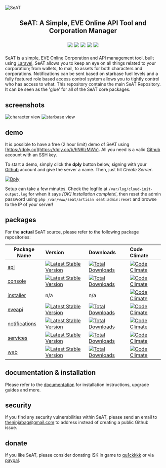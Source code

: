 ![SeAT](http://i.imgur.com/aPPOxSK.png)

<h2 align="center">
SeAT: A Simple, EVE Online API Tool and Corporation Manager

<br>

<a href="https://packagist.org/packages/eveseat/seat"><img src="https://poser.pugx.org/eveseat/seat/v/stable" /></a>
<a href="https://packagist.org/packages/eveseat/seat"><img src="https://poser.pugx.org/eveseat/seat/v/unstable" /></a>
<a href="https://packagist.org/packages/eveseat/seat"><img src="https://poser.pugx.org/eveseat/seat/license" /></a>
<a href="http://seat-docs.readthedocs.org/en/latest/"><img src="https://readthedocs.org/projects/seat-docs/badge/?version=latest" /></a>
<a href="https://eveseat-slack.herokuapp.com/"><img src="https://eveseat-slack.herokuapp.com/badge.svg" /></a>

</h2>

SeAT is a simple, [EVE Online](https://www.eveonline.com/) Corporation and API management tool, built using [Laravel](https://laravel.com/). SeAT allows you to keep an eye on all things related to your corporation; from wallets, to mail, to assets for both characters and corporations. Notifications can be sent based on starbase fuel levels and a fully featured role based access control system allows you to tightly control who has access to what. This repository contains the main SeAT Repository. It can be seen as the 'glue' for all of the SeAT core packages.

## screenshots
![character view](https://i.imgur.com/hxfcYll.png)
![starbase view](https://i.imgur.com/qFX2lDS.png)

## demo
It is possible to have a free (2 hour limit) demo of SeAT using [https://dply.co](https://dply.co/b/hN6lzMWo). All you need is a valid [Github](github.com) account with an SSH key.

To start a demo, simply click the **dply** button below, signing with your [Github](github.com) account and give the server a name. Then, just hit *Create Server*.

[![Dply](https://dply.co/b.svg)](https://dply.co/b/hN6lzMWo)

Setup can take a few minutes. Check the logfile at `/var/log/cloud-init-output.log` for when it says *[OK] Installation complete!*, then reset the admin password using `php /var/www/seat/artisan seat:admin:reset` and browse to the IP of your server!

## packages
For the **actual** SeAT source, please refer to the following package repositories:  

| Package Name   | Version       | Downloads | Code Climate |
|----------------|:--------------|:----------|:-------------|
| [api](https://github.com/eveseat/api) | [![Latest Stable Version](https://poser.pugx.org/eveseat/api/v/stable)](https://packagist.org/packages/eveseat/api) | [![Total Downloads](https://poser.pugx.org/eveseat/api/downloads)](https://packagist.org/packages/eveseat/api) | [![Code Climate](https://codeclimate.com/github/eveseat/api/badges/gpa.svg)](https://codeclimate.com/github/eveseat/api) |
| [console](https://github.com/eveseat/console) | [![Latest Stable Version](https://poser.pugx.org/eveseat/console/v/stable)](https://packagist.org/packages/eveseat/console) | [![Total Downloads](https://poser.pugx.org/eveseat/console/downloads)](https://packagist.org/packages/eveseat/console) | [![Code Climate](https://codeclimate.com/github/eveseat/console/badges/gpa.svg)](https://codeclimate.com/github/eveseat/console) |
| [installer](https://github.com/eveseat/installer) | n/a | n/a | [![Code Climate](https://codeclimate.com/github/eveseat/installer/badges/gpa.svg)](https://codeclimate.com/github/eveseat/installer) |
| [eveapi](https://github.com/eveseat/eveapi) | [![Latest Stable Version](https://poser.pugx.org/eveseat/eveapi/v/stable)](https://packagist.org/packages/eveseat/eveapi) | [![Total Downloads](https://poser.pugx.org/eveseat/eveapi/downloads)](https://packagist.org/packages/eveseat/eveapi) | [![Code Climate](https://codeclimate.com/github/eveseat/eveapi/badges/gpa.svg)](https://codeclimate.com/github/eveseat/eveapi) |
| [notifications](https://github.com/eveseat/notifications) | [![Latest Stable Version](https://poser.pugx.org/eveseat/notifications/v/stable)](https://packagist.org/packages/eveseat/notifications) | [![Total Downloads](https://poser.pugx.org/eveseat/notifications/downloads)](https://packagist.org/packages/eveseat/notifications) | [![Code Climate](https://codeclimate.com/github/eveseat/notifications/badges/gpa.svg)](https://codeclimate.com/github/eveseat/notifications) |
| [services](https://github.com/eveseat/services) | [![Latest Stable Version](https://poser.pugx.org/eveseat/services/v/stable)](https://packagist.org/packages/eveseat/services) | [![Total Downloads](https://poser.pugx.org/eveseat/services/downloads)](https://packagist.org/packages/eveseat/services) | [![Code Climate](https://codeclimate.com/github/eveseat/services/badges/gpa.svg)](https://codeclimate.com/github/eveseat/services) |
| [web](https://github.com/eveseat/web) | [![Latest Stable Version](https://poser.pugx.org/eveseat/web/v/stable)](https://packagist.org/packages/eveseat/web) | [![Total Downloads](https://poser.pugx.org/eveseat/web/downloads)](https://packagist.org/packages/eveseat/web) | [![Code Climate](https://codeclimate.com/github/eveseat/web/badges/gpa.svg)](https://codeclimate.com/github/eveseat/web) |

## documentation & installation
Please refer to the [documentation](http://seat-docs.rtfd.org) for installation instructions, upgrade guides and more.

## security
If you find any security vulnerabilities within SeAT, please send an email to theninjabag@gmail.com to address instead of creating a public Github issue.

## donate
If you like SeAT, please consider donating ISK in game to [qu1ckkkk](https://gate.eveonline.com/Profile/qu1ckkkk) or via [paypal](https://www.paypal.me/leonjza).
